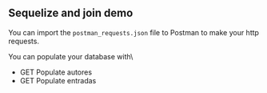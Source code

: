 ## Sequelize and join demo

You can import the `postman_requests.json` file to Postman to make your http requests. 

You can populate your database with\

- GET Populate autores
- GET Populate entradas

